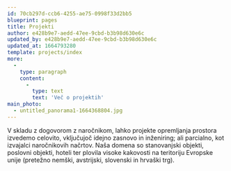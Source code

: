 ```yaml
---
id: 70cb297d-ccb6-4255-ae75-0998f33d2bb5
blueprint: pages
title: Projekti
author: e428b9e7-aedd-47ee-9cbd-b3b98d630e6c
updated_by: e428b9e7-aedd-47ee-9cbd-b3b98d630e6c
updated_at: 1664793280
template: projects/index
more:
  -
    type: paragraph
    content:
      -
        type: text
        text: 'Več o projektih'
main_photo:
  - untitled_panorama1-1664368804.jpg
---
```

V skladu z dogovorom z naročnikom, lahko projekte opremljanja prostora izvedemo celovito, vključujoč idejno zasnovo in inženiring; ali parcialno, kot izvajalci naročnikovih načrtov. Naša domena so stanovanjski objekti, poslovni objekti, hoteli ter plovila visoke kakovosti na teritoriju Evropske unije (pretežno nemški, avstrijski, slovenski in hrvaški trg).